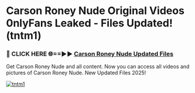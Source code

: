 # Carson Roney Nude Original Videos 0nlyFans Leaked - Files Updated! (tntm1)

<h3>🔴 CLICK HERE 🌐==►► <a href="https://tinyurl.com/52m3yx9h" rel="nofollow">Carson Roney Nude Updated Files</a></h3>

Get Carson Roney Nude and all content. Now you can access all videos and pictures of Carson Roney Nude. New Updated Files 2025!

[![tntm1](https://i.imgur.com/TnHtlc8.gif)](https://tinyurl.com/52m3yx9h)
